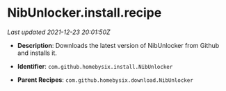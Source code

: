 # NibUnlocker.install.recipe

_Last updated 2021-12-23 20:01:50Z_

- **Description**: Downloads the latest version of NibUnlocker from Github and installs it.

- **Identifier**: `com.github.homebysix.install.NibUnlocker`

- **Parent Recipes**: `com.github.homebysix.download.NibUnlocker`
